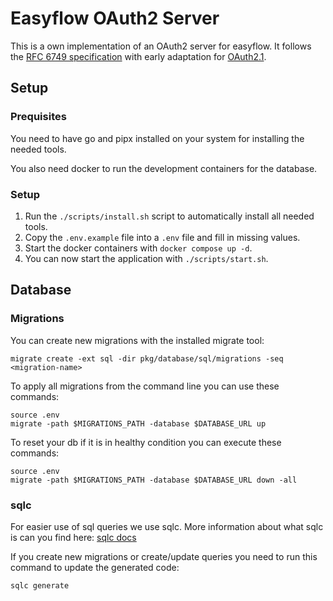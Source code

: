 # Easyflow OAuth2 Server
This is a own implementation of an OAuth2 server for easyflow. It follows the [RFC 6749 specification](https://datatracker.ietf.org/doc/html/rfc6749) with early adaptation for [OAuth2.1](https://datatracker.ietf.org/doc/html/draft-ietf-oauth-v2-1-13#section-3.2).

## Setup

### Prequisites
You need to have go and pipx installed on your system for installing the needed tools.

You also need docker to run the development containers for the database.

### Setup
1. Run the `./scripts/install.sh` script to automatically install all needed tools.
2. Copy the `.env.example` file into a `.env` file and fill in missing values.
3. Start the docker containers with `docker compose up -d`.
4. You can now start the application with `./scripts/start.sh`.

## Database

### Migrations
You can create new migrations with the installed migrate tool:
```shell
migrate create -ext sql -dir pkg/database/sql/migrations -seq <migration-name>
```

To apply all migrations from the command line you can use these commands:
```shell
source .env
migrate -path $MIGRATIONS_PATH -database $DATABASE_URL up
```

To reset your db if it is in healthy condition you can execute these commands:
```shell
source .env
migrate -path $MIGRATIONS_PATH -database $DATABASE_URL down -all
```

### sqlc
For easier use of sql queries we use sqlc. More information about what sqlc is can you find here: [sqlc docs](https://docs.sqlc.dev/en/latest/index.html)

If you create new migrations or create/update queries you need to run this command to update the generated code:
```shell
sqlc generate
```
